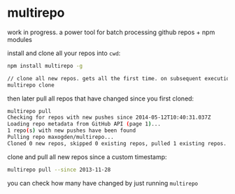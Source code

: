 # multirepo

work in progress. a power tool for batch processing github repos + npm modules

install and clone all your repos into `cwd`:

```sh
npm install multirepo -g

// clone all new repos. gets all the first time. on subsequent executions will only get new ones
multirepo clone
```

then later pull all repos that have changed since you first cloned:

```sh
multirepo pull
Checking for repos with new pushes since 2014-05-12T10:40:31.037Z
Loading repo metadata from GitHub API (page 1)...
1 repo(s) with new pushes have been found
Pulling repo maxogden/multirepo...
Cloned 0 new repos, skipped 0 existing repos, pulled 1 existing repos.
```

clone and pull all new repos since a custom timestamp:

```sh
multirepo pull --since 2013-11-28
```

you can check how many have changed by just running `multirepo`
